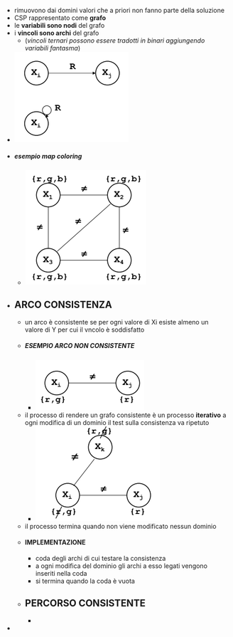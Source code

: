 - rimuovono dai domini valori che a priori non fanno parte della soluzione
- CSP rappresentato come **grafo**
- le **variabili sono nodi** del grafo
- i **vincoli sono archi** del grafo
	- (*vincoli ternari possono essere tradotti in binari aggiungendo variabili fantasma*)
- ![image.png](../assets/image_1680262376917_0.png)
- ##### esempio map coloring
	- ![image.png](../assets/image_1680262551303_0.png)
- ## ARCO CONSISTENZA
	- un arco è consistente se per ogni valore di Xi esiste almeno un valore di Y per cui il vncolo è soddisfatto
	- ##### ESEMPIO ARCO NON CONSISTENTE
		- ![image.png](../assets/image_1680263009585_0.png)
	- il processo di rendere un grafo consistente è un processo **iterativo** a ogni modifica di un dominio il test sulla consistenza va ripetuto
		- ![image.png](../assets/image_1680263083451_0.png)
	- il processo termina quando non viene modificato nessun dominio
	- #### IMPLEMENTAZIONE
		- coda degli archi di cui testare la consistenza
		- a ogni modifica del dominio gli archi a esso legati vengono inseriti nella coda
		- si termina quando la coda è vuota
	- ## PERCORSO CONSISTENTE
		-
-